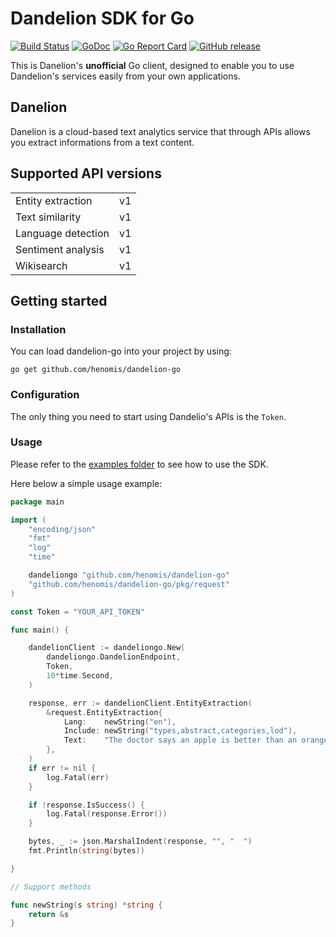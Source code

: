 # Dandelion SDK for Go


[![Build Status](https://github.com/henomis/dandelion-go/actions/workflows/test.yml/badge.svg?branch=main)](https://github.com/henomis/dandelion-go/actions/workflows/test.yml?query=branch%3Amain) [![GoDoc](https://godoc.org/github.com/henomis/dandelion-go?status.svg)](https://godoc.org/github.com/henomis/dandelion-go) [![Go Report Card](https://goreportcard.com/badge/github.com/henomis/dandelion-go)](https://goreportcard.com/report/github.com/henomis/dandelion-go) [![GitHub release](https://img.shields.io/github/release/henomis/dandelion-go.svg)](https://github.com/henomis/dandelion-go/releases)

This is Danelion's **unofficial** Go client, designed to enable you to use Dandelion's services easily from your own applications.

## Danelion

Danelion is a cloud-based text analytics service that through APIs allows you extract informations from a text content.


## Supported API versions

|                        |    |
|------------------------|----|
| Entity extraction      | v1 |
| Text similarity        | v1 |
| Language detection	 | v1 |
| Sentiment analysis     | v1 |
| Wikisearch 		     | v1 |


## Getting started

### Installation

You can load dandelion-go into your project by using:
```
go get github.com/henomis/dandelion-go
```


### Configuration

The only thing you need to start using Dandelio's APIs is the `Token`. 


### Usage

Please refer to the [examples folder](examples/) to see how to use the SDK.

Here below a simple usage example:

```go
package main

import (
	"encoding/json"
	"fmt"
	"log"
	"time"

	dandeliongo "github.com/henomis/dandelion-go"
	"github.com/henomis/dandelion-go/pkg/request"
)

const Token = "YOUR_API_TOKEN"

func main() {

	dandelionClient := dandeliongo.New(
		dandeliongo.DandelionEndpoint,
		Token,
		10*time.Second,
	)

	response, err := dandelionClient.EntityExtraction(
		&request.EntityExtraction{
			Lang:    newString("en"),
			Include: newString("types,abstract,categories,lod"),
			Text:    "The doctor says an apple is better than an orange",
		},
	)
	if err != nil {
		log.Fatal(err)
	}

	if !response.IsSuccess() {
		log.Fatal(response.Error())
	}

	bytes, _ := json.MarshalIndent(response, "", "  ")
	fmt.Println(string(bytes))

}

// Support methods

func newString(s string) *string {
	return &s
}
```